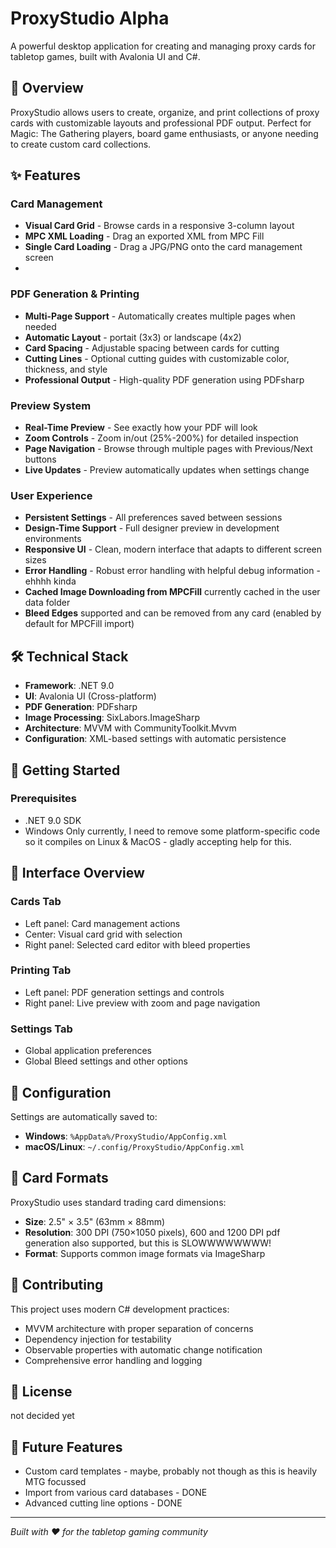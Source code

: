 # ProxyStudio Alpha

A powerful desktop application for creating and managing proxy cards for tabletop games, built with Avalonia UI and C#.

## 🎯 Overview

ProxyStudio allows users to create, organize, and print collections of proxy cards with customizable layouts and professional PDF output. Perfect for Magic: The Gathering players, board game enthusiasts, or anyone needing to create custom card collections.

## ✨ Features

### Card Management
- **Visual Card Grid** - Browse cards in a responsive 3-column layout
- **MPC XML Loading** - Drag an exported XML from MPC Fill
- **Single Card Loading** - Drag a JPG/PNG onto the card management screen
- 


### PDF Generation & Printing
- **Multi-Page Support** - Automatically creates multiple pages when needed
- **Automatic Layout** - portait (3x3) or landscape (4x2)
- **Card Spacing** - Adjustable spacing between cards for cutting
- **Cutting Lines** - Optional cutting guides with customizable color, thickness, and style
- **Professional Output** - High-quality PDF generation using PDFsharp

### Preview System
- **Real-Time Preview** - See exactly how your PDF will look
- **Zoom Controls** - Zoom in/out (25%-200%) for detailed inspection
- **Page Navigation** - Browse through multiple pages with Previous/Next buttons
- **Live Updates** - Preview automatically updates when settings change

### User Experience
- **Persistent Settings** - All preferences saved between sessions
- **Design-Time Support** - Full designer preview in development environments
- **Responsive UI** - Clean, modern interface that adapts to different screen sizes
- **Error Handling** - Robust error handling with helpful debug information - ehhhh kinda
- **Cached Image Downloading from MPCFill** currently cached in the user data folder
- **Bleed Edges** supported and can be removed from any card (enabled by default for MPCFill import)

## 🛠 Technical Stack

- **Framework**: .NET 9.0
- **UI**: Avalonia UI (Cross-platform)
- **PDF Generation**: PDFsharp
- **Image Processing**: SixLabors.ImageSharp
- **Architecture**: MVVM with CommunityToolkit.Mvvm
- **Configuration**: XML-based settings with automatic persistence

## 🚀 Getting Started

### Prerequisites
- .NET 9.0 SDK
- Windows Only currently, I need to remove some platform-specific code so it compiles on Linux & MacOS - gladly accepting help for this.




## 🎨 Interface Overview

### Cards Tab
- Left panel: Card management actions
- Center: Visual card grid with selection
- Right panel: Selected card editor with bleed properties

### Printing Tab
- Left panel: PDF generation settings and controls
- Right panel: Live preview with zoom and page navigation

### Settings Tab
- Global application preferences
- Global Bleed settings and other options

## 🔧 Configuration

Settings are automatically saved to:
- **Windows**: `%AppData%/ProxyStudio/AppConfig.xml`
- **macOS/Linux**: `~/.config/ProxyStudio/AppConfig.xml`

## 📖 Card Formats

ProxyStudio uses standard trading card dimensions:
- **Size**: 2.5" × 3.5" (63mm × 88mm)
- **Resolution**: 300 DPI (750×1050 pixels), 600 and 1200 DPI pdf generation also supported, but this is SLOWWWWWWWW!
- **Format**: Supports common image formats via ImageSharp

## 🤝 Contributing

This project uses modern C# development practices:
- MVVM architecture with proper separation of concerns
- Dependency injection for testability
- Observable properties with automatic change notification
- Comprehensive error handling and logging

## 📄 License

not decided yet

## 🔮 Future Features

- Custom card templates - maybe, probably not though as this is heavily MTG focussed
- Import from various card databases - DONE
- Advanced cutting line options - DONE



---

*Built with ❤️ for the tabletop gaming community*
